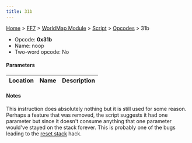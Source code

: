 ```yaml
---
title: 31b
---
```


[Home](../../../../index.md) > [FF7](../../../../FF7.md) > [WorldMap Module](../../../WorldMap_Module.md) > [Script](../../Script.md) > [Opcodes](../Opcodes.md) > 31b

-   Opcode: **0x31b**
-   Name: noop
-   Two-word opcode: No

#### Parameters

| Location | Name | Description |
|:--------:|:----:|:-----------:|

#### Notes

This instruction does absolutely nothing but it is still used for some reason. Perhaps a feature that was removed, the script suggests it had one parameter but since it doesn't consume anything that one parameter would've stayed on the stack forever. This is probably one of the bugs leading to the [reset stack](100.md) hack.

